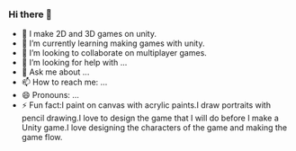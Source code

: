 ### Hi there 👋

- 🔭 I make 2D and 3D games on unity.
- 🌱 I’m currently learning making games with unity.
- 👯 I’m looking to collaborate on multiplayer games.
- 🤔 I’m looking for help with ...
- 💬 Ask me about ...
- 📫 How to reach me: ...
- 😄 Pronouns: ...
- ⚡ Fun fact:I paint on canvas with acrylic paints.I draw portraits with pencil drawing.I love to design the game that I will do before I make a Unity game.I love designing the characters of the game and making the game flow.
